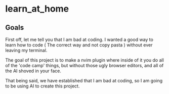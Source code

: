 # learn_at_home

## Goals

First off, let me tell you that I am bad at coding. I wanted a good way to learn how to code ( The correct way and not copy pasta ) without ever leaving my terminal.

The goal of this project is to make a nvim plugin where inside of it you do all of the 'code camp' things, but without those ugly browser editors, and all of the AI shoved in your face.

That being said, we have established that I am bad at coding, so I am going to be using AI to create this project.

